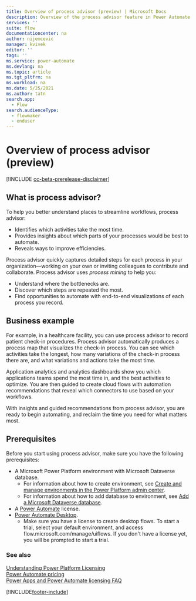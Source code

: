 ```yaml
---
title: Overview of process advisor (preview) | Microsoft Docs
description: Overview of the process advisor feature in Power Automate.
services: ''
suite: flow
documentationcenter: na
author: nijemcevic 
manager: kvivek
editor: ''
tags: ''
ms.service: power-automate
ms.devlang: na
ms.topic: article
ms.tgt_pltfrm: na
ms.workload: na
ms.date: 5/25/2021
ms.author: tatn
search.app: 
  - Flow
search.audienceType: 
  - flowmaker
  - enduser
---
```

# Overview of process advisor (preview)

[!INCLUDE [cc-beta-prerelease-disclaimer](includes/cc-beta-prerelease-disclaimer.md)]

## What is process advisor?

To help you better understand places to streamline workflows, process advisor:

- Identifies which activities take the most time.
- Provides insights about which parts of your processes would be best to automate.
- Reveals ways to improve efficiencies.

Process advisor quickly captures detailed steps for each process in your organization&mdash;working on your own or inviting colleagues to contribute and collaborate. Process advisor uses *process mining* to help you:

- Understand where the bottlenecks are.
- Discover which steps are repeated the most.
- Find opportunities to automate with end-to-end visualizations of each process you record.

## Business example

For example, in a healthcare facility, you can use process advisor to record patient check-in procedures. Process advisor automatically produces a process map that visualizes the check-in process. You can see which activities take the longest, how many variations of the check-in process there are, and what variations and actions take the most time.

Application analytics and analytics dashboards show you which applications teams spend the most time in, and the best activities to optimize. You are then guided to create cloud flows with automation recommendations that reveal which connectors to use based on your workflows.

With insights and guided recommendations from process advisor, you are ready to begin automating, and reclaim the time you need for what matters most.

## Prerequisites

Before you start using process advisor, make sure you have the following prerequisites:

- A Microsoft Power Platform environment with Microsoft Dataverse database.
  - For information about how to create environment, see [Create and manage environments in the Power Platform admin center](/power-platform/admin/create-environment).
  - For information about how to add database to environment, see [Add a Microsoft Dataverse database](/power-platform/admin/create-database).
- A [Power Automate](https://powerautomate.microsoft.com/) license.
- [Power Automate Desktop](/ui-flows/desktop/introduction).
  - Make sure you have a license to create desktop flows. To start a trial, select your default environment, and access flow.microsoft.com/manage/uiflows. If you don't have a license yet, you will be prompted to start a trial.

### See also

[Understanding Power Platform Licensing](https://docs.microsoft.com/microsoft-365/community/powerplatformlicensingforcitizendeveloper)<br/> 
[Power Automate pricing](https://us.flow.microsoft.com/en-us/pricing/)<br/> 
[Power Apps and Power Automate licensing FAQ](https://docs.microsoft.com/power-platform/admin/powerapps-flow-licensing-faq)

[!INCLUDE[footer-include](includes/footer-banner.md)]
